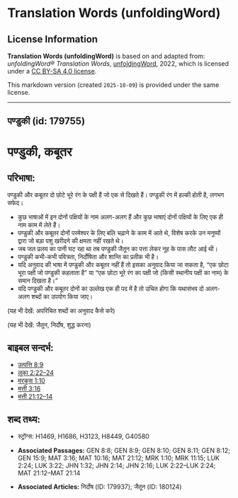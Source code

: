 # Translation Words (unfoldingWord)

## License Information

**Translation Words (unfoldingWord)** is based on and adapted from: _unfoldingWord® Translation Words_, [unfoldingWord](https://unfoldingword.org/utw), 2022, which is licensed under a [CC BY-SA 4.0 license](https://creativecommons.org/licenses/by-sa/4.0/legalcode.en).

This markdown version (created `2025-10-09`) is provided under the same license.



--------------------------------

## पण्डुकी (id: 179755)

पण्डुकी, कबूतर
==============

परिभाषा:
--------

पण्डुकी और कबूतर दो छोटे भूरे रंग के पक्षी हैं जो एक से दिखते हैं। पण्डुकी रंग में हल्की होती है, लगभग सफेद।

* कुछ भाषाओं में इन दोनों पक्षियों के नाम अलग\-अलग हैं और कुछ भाषाएं दोनों पक्षियों के लिए एक ही नाम काम में लेते हैं।
* पण्डुकी और कबूतर दोनों परमेश्वर के लिए बलि चढ़ाने के काम में आते थे, विशेष करके उन मनुष्यों द्वारा जो बड़ा पशु खरीदने की क्षमता नहीं रखते थे।
* जब जल प्रलय का पानी घट रहा था तब पण्डुकी जैतून का पत्ता लेकर नूह के पास लौट आई थी।
* पण्डुकी कभी\-कभी पवित्रता, निर्दोषिता और शान्ति का प्रतीक भी है।
* यदि अनुवाद की भाषा में पण्डुकी और कबूतर नहीं हैं तो इसका अनुवाद किया जा सकता है, “एक छोटा भूरा पक्षी जो पण्डुकी कहलाता है” या “एक छोटा भूरे रंग का पक्षी जो (किसी स्थानीय पक्षी का नाम) के समान दिखता है।”
* यदि पण्डुकी और कबूतर दोनों का उल्लेख एक ही पद में है तो उचित होगा कि यथासंभव दो अलग\-अलग शब्दों का उपयोग किया जाए।

(यह भी देखें: अपरिचित शब्दों का अनुवाद कैसे करे)

(यह भी देखें: जैतून, निर्दोष, शुद्ध करना)

बाइबल सन्दर्भ:
--------------

* [उत्पत्ति 8:9](https://ref.ly/Gen8:9)
* [लूका 2:22–24](https://ref.ly/Luke2:22-Luke2:24)
* [मरकुस 1:10](https://ref.ly/Mark1:10)
* [मत्ती 3:16](https://ref.ly/Matt3:16)
* [मत्ती 21:12–14](https://ref.ly/Matt21:12-Matt21:14)

शब्द तथ्य:
----------

* स्ट्रोंग्स: H1469, H1686, H3123, H8449, G40580

* **Associated Passages:** GEN 8:8; GEN 8:9; GEN 8:10; GEN 8:11; GEN 8:12; GEN 15:9; MAT 3:16; MAT 10:16; MAT 21:12; MRK 1:10; MRK 11:15; LUK 2:24; LUK 3:22; JHN 1:32; JHN 2:14; JHN 2:16; LUK 2:22–LUK 2:24; MAT 21:12–MAT 21:14
* **Associated Articles:** निर्दोष (ID: 179937); जैतून (ID: 180124)

